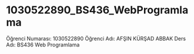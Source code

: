 # 1030522890_BS436_WebProgramlama

Öğrenci Numarası: 1030522890
Öğrenci Adı: AFŞIN KÜRŞAD ABBAK
Ders Adı: BS436 Web Programlama
